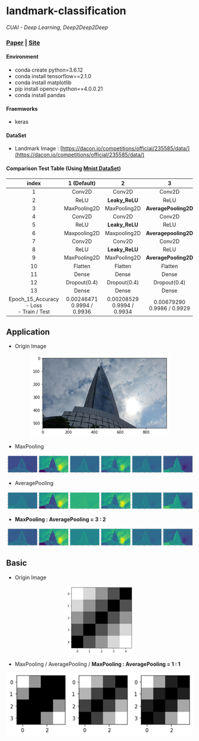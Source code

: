 # landmark-classification

*CUAI - Deep Learning, Deep2Deep2Deep*

### [Paper]() | [Site]() 

#### Environment

- conda create python=3.6.12
- conda install tensorflow==2.1.0
- conda install matplotlib 
- pip install opencv-python==4.0.0.21
- conda install pandas

#### Fraemworks

- keras

#### DataSet

 - Landmark Image : [https://dacon.io/competitions/official/235585/data/](https://dacon.io/competitions/official/235585/data/)
 
#### Comparison Test Table (Using [Mnist DataSet](https://en.wikipedia.org/wiki/MNIST_database))

| index | 1 (Default) | 2 | 3 | 4 |
| :---: | :---: | :---: | :---: | :---: |
| 1  | Conv2D       | Conv2D         | Conv2D               | Conv2D                   |
| 2  | ReLU         | **Leaky_ReLU** | ReLU                 | ReLU                     |
| 3  | MaxPooling2D | MaxPooling2D   | **AveragePooling2D** | MaxPooling2D             |
| 4  | Conv2D       | Conv2D         | Conv2D               | Conv2D                   |
| 5  | ReLU         | **Leaky_ReLU** | ReLU                 | ReLU                     |
| 6  | Maxpooling2D | Maxpooling2D   | **Averagepooling2D** | Maxpooling2D             |
| 7  | Conv2D       | Conv2D         | Conv2D               | Conv2D                   |
| 8  | ReLU         | **Leaky_ReLU** | ReLU                 | ReLU                     |
| 9  | MaxPooling2D | MaxPooling2D   | **AveragePooling2D** | MaxPooling2D             |
| 10 | Flatten      | Flatten        | Flatten              | Flatten                  |
| 11 | Dense        | Dense          | Dense                | Dense                    |
| 12 | Dropout(0.4) | Dropout(0.4)   | Dropout(0.4)         | **GaussianDropout(0.4)** |
| 13 | Dense        | Dense          | Dense                | Dense                    |
| Epoch_15_Accuracy<br>- Loss<br>- Train / Test | 0.00246471<br>0.9994 / 0.9936 | 0.00208529<br>0.9994 / 0.9934 | 0.00679290<br>0.9986 / 0.9929 | 0.00541235<br>0.9994 / 0.9917 |

## Application

- Origin Image
<p align="center">
  <img src="imgs/org1.png">
</p>

- MaxPooling
<p align="center">
  <img src="imgs/ref1.png">
</p>

- AveragePooling
<p align="center">
  <img src="imgs/ref2.png">
</p>

- **MaxPooling : AveragePooling = 3 : 2**
<p align="center">
  <img src="imgs/ref3.png">
</p>

## Basic

- Origin Image
<p align="center">
  <img src="imgs/org2.png">
</p>

- MaxPooling / AveragePooling / **MaxPooling : AveragePooling = 1 : 1**
<p align="center">
  <img src="imgs/ref4.png">
</p>

